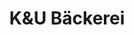 ---
title: "K&U Bäckerei"
url: /reutlingen/kundu-baeckerei-karl-henschel-strasse/
shop: Bäckerei
---